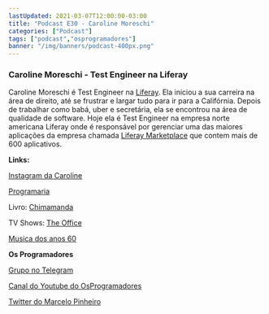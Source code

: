 ```yaml
---
lastUpdated: 2021-03-07T12:00:00-03:00
title: "Podcast E30 - Caroline Moreschi"
categories: ["Podcast"]
tags: ["podcast","osprogramadores"]
banner: "/img/banners/podcast-400px.png"
---
```


### Caroline Moreschi - Test Engineer na Liferay

Caroline Moreschi é Test Engineer na [Liferay](https://www.liferay.com/). Ela iniciou a sua carreira na área de direito, até se frustrar e largar tudo para ir para a Califórnia. Depois de trabalhar como babá, uber e secretária, ela se encontrou na área de qualidade de software. Hoje ela é Test Engineer na empresa norte americana Liferay onde é responsável por gerenciar uma das maiores aplicações da empresa chamada [Liferay Marketplace](https://marketplace.liferay.dev/) que contem mais de 600 aplicativos.


<SpotifyEmbed episode="27xbSJiHWnSpSC1kjdoCx5"></SpotifyEmbed>


**Links:**

[Instagram da Caroline](https://www.instagram.com/carolmoreschi_/)

[Programaria](https://www.programaria.org/)

Livro: [Chimamanda](https://www.chimamanda.com/books/)

TV Shows: [The Office](https://www.imdb.com/title/tt0386676/)

[Musica dos anos 60](https://open.spotify.com/playlist/57e7bKA7nSh56a0p3zurav?si=f55aea0d5f68447c)


**Os Programadores**

[Grupo no Telegram](https://t.me/osprogramadores)

[Canal do Youtube do OsProgramadores](https://www.youtube.com/channel/UCt_YNYGl6K5yNXlXEQDdwWg?view_as=subscriber)

[Twitter do Marcelo Pinheiro](https://twitter.com/mpinheir)
